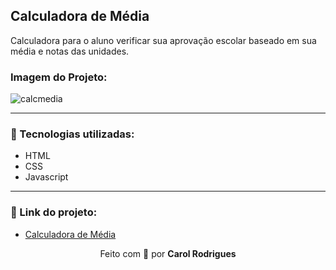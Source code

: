 ## Calculadora de Média

Calculadora para o aluno verificar sua aprovação escolar baseado em sua média e notas das unidades.

### Imagem do Projeto:

![calcmedia](https://user-images.githubusercontent.com/92582266/169674254-853c9055-0927-49cf-840f-f40cf59ca794.png)

- - -

### 📌 Tecnologias utilizadas:

+ HTML
+ CSS
+ Javascript

- - -

### 📎 Link do projeto:

+ <a href="https://calrodrigues.github.io/CalculadoraMedia/" target="_blank">Calculadora de Média</a>

<p align="center">Feito com 💜 por <strong>Carol Rodrigues</strong></p>